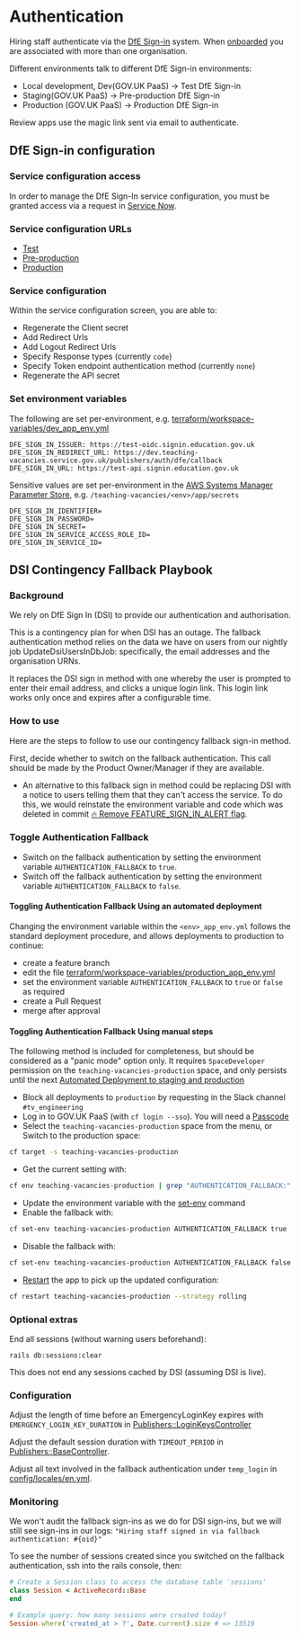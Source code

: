 # Authentication

Hiring staff authenticate via the [DfE Sign-in](https://services.signin.education.gov.uk/) system. When [onboarded](./onboarding.md) you are associated with more than one organisation.

Different environments talk to different DfE Sign-in environments:

- Local development, Dev(GOV.UK PaaS) -> Test DfE Sign-in
- Staging(GOV.UK PaaS) -> Pre-production DfE Sign-in
- Production (GOV.UK PaaS) -> Production DfE Sign-in

Review apps use the magic link sent via email to authenticate.

## DfE Sign-in configuration

### Service configuration access

In order to manage the DfE Sign-In service configuration, you must be granted access via a request in [Service Now](https://dfe.service-now.com.mcas.ms/serviceportal?id=sc_cat_item&sys_id=0c00c1afdb6bc8109402e1aa4b961937&sysparm_category=2f6e34afdb6bc8109402e1aa4b9619aa).

### Service configuration URLs

- [Test](https://test-manage.signin.education.gov.uk/services/E348F7D4-93D9-4B43-9B78-C84D80C2F34C/service-configuration)
- [Pre-production](https://pp-manage.signin.education.gov.uk/services/EF3E84E7-950A-4CB2-B1B0-66417F3CD5CA/service-configuration)
- [Production](https://manage.signin.education.gov.uk/services/E348F7D4-93D9-4B43-9B78-C84D80C2F34C/service-configuration)

### Service configuration

Within the service configuration screen, you are able to:
- Regenerate the Client secret
- Add Redirect Urls
- Add Logout Redirect Urls
- Specify Response types (currently `code`)
- Specify Token endpoint authentication method (currently `none`)
- Regenerate the API secret

### Set environment variables

The following are set per-environment, e.g. [terraform/workspace-variables/dev_app_env.yml](../terraform/workspace-variables/dev_app_env.yml)

```
DFE_SIGN_IN_ISSUER: https://test-oidc.signin.education.gov.uk
DFE_SIGN_IN_REDIRECT_URL: https://dev.teaching-vacancies.service.gov.uk/publishers/auth/dfe/callback
DFE_SIGN_IN_URL: https://test-api.signin.education.gov.uk
```

Sensitive values are set per-environment in the [AWS Systems Manager Parameter Store](https://eu-west-2.console.aws.amazon.com/systems-manager/parameters/?region=eu-west-2&tab=Table), e.g. `/teaching-vacancies/<env>/app/secrets`

```
DFE_SIGN_IN_IDENTIFIER=
DFE_SIGN_IN_PASSWORD=
DFE_SIGN_IN_SECRET=
DFE_SIGN_IN_SERVICE_ACCESS_ROLE_ID=
DFE_SIGN_IN_SERVICE_ID=
```

## DSI Contingency Fallback Playbook

### Background

We rely on DfE Sign In (DSI) to provide our authentication and authorisation.

This is a contingency plan for when DSI has an outage. The fallback authentication method relies on the data we have on users from our nightly job UpdateDsiUsersInDbJob: specifically, the email addresses and the organisation URNs.

It replaces the DSI sign in method with one whereby the user is prompted to enter their email address, and clicks a unique login link. This login link works only once and expires after a configurable time.

### How to use

Here are the steps to follow to use our contingency fallback sign-in method.

First, decide whether to switch on the fallback authentication. This call should be made by the Product Owner/Manager if they are available.
   - An alternative to this fallback sign in method could be replacing DSI with a notice to users telling them that they can't access the service. To do this, we would reinstate the environment variable and code which was deleted in commit [🔥 Remove FEATURE_SIGN_IN_ALERT flag](https://github.com/DFE-Digital/teaching-vacancies/commit/bc12fb9808c955f86cd87e62648a76786516e2c3).

### Toggle Authentication Fallback

- Switch on the fallback authentication by setting the environment variable `AUTHENTICATION_FALLBACK` to `true`.
- Switch off the fallback authentication by setting the environment variable `AUTHENTICATION_FALLBACK` to `false`.

#### Toggling Authentication Fallback Using an automated deployment

Changing the environment variable within the `<env>_app_env.yml` follows the standard deployment procedure, and allows deployments to production to continue:
- create a feature branch
- edit the file [terraform/workspace-variables/production_app_env.yml](../terraform/workspace-variables/production_app_env.yml)
- set the environment variable `AUTHENTICATION_FALLBACK` to `true` or `false` as required
- create a Pull Request
- merge after approval

#### Toggling Authentication Fallback Using manual steps

The following method is included for completeness, but should be considered as a "panic mode" option only.
It requires `SpaceDeveloper` permission on the `teaching-vacancies-production` space, and only persists until the next [Automated Deployment to staging and production](/deployments.md#build-and-deploy-to-staging-and-production---github-actions)

- Block all deployments to `production` by requesting in the Slack channel `#tv_engineering`
- Log in to GOV.UK PaaS (with `cf login --sso`). You will need a [Passcode](https://login.london.cloud.service.gov.uk/passcode)
- Select the `teaching-vacancies-production` space from the menu, or Switch to the production space:
```bash
cf target -s teaching-vacancies-production
```

- Get the current setting with:
```bash
cf env teaching-vacancies-production | grep "AUTHENTICATION_FALLBACK:"
```

- Update the environment variable with the [set-env](http://cli.cloudfoundry.org/en-US/v7/set-env.html) command
- Enable the fallback with:
```bash
cf set-env teaching-vacancies-production AUTHENTICATION_FALLBACK true
```
- Disable the fallback with:
```bash
cf set-env teaching-vacancies-production AUTHENTICATION_FALLBACK false
```

- [Restart](http://cli.cloudfoundry.org/en-US/v7/restart.html) the app to pick up the updated configuration:
```bash
cf restart teaching-vacancies-production --strategy rolling
```
### Optional extras

End all sessions (without warning users beforehand):

```
rails db:sessions:clear
```

This does not end any sessions cached by DSI (assuming DSI is live).

### Configuration

Adjust the length of time before an EmergencyLoginKey expires with `EMERGENCY_LOGIN_KEY_DURATION` in [Publishers::LoginKeysController](app/controllers/publishers/sign_in/email/sessions_controller.rb)

Adjust the default session duration with `TIMEOUT_PERIOD` in [Publishers::BaseController](app/controllers/publishers/base_controller.rb).

Adjust all text involved in the fallback authentication under `temp_login` in [config/locales/en.yml](config/locales/en.yml).

### Monitoring

We won't audit the fallback sign-ins as we do for DSI sign-ins, but we will still see sign-ins in our logs: `"Hiring staff signed in via fallback authentication: #{oid}"`

To see the number of sessions created since you switched on the fallback authentication, ssh into the rails console, then:

```ruby
# Create a Session class to access the database table 'sessions'
class Session < ActiveRecord::Base
end

# Example query: how many sessions were created today?
Session.where('created_at > ?', Date.current).size # => 13519
```
